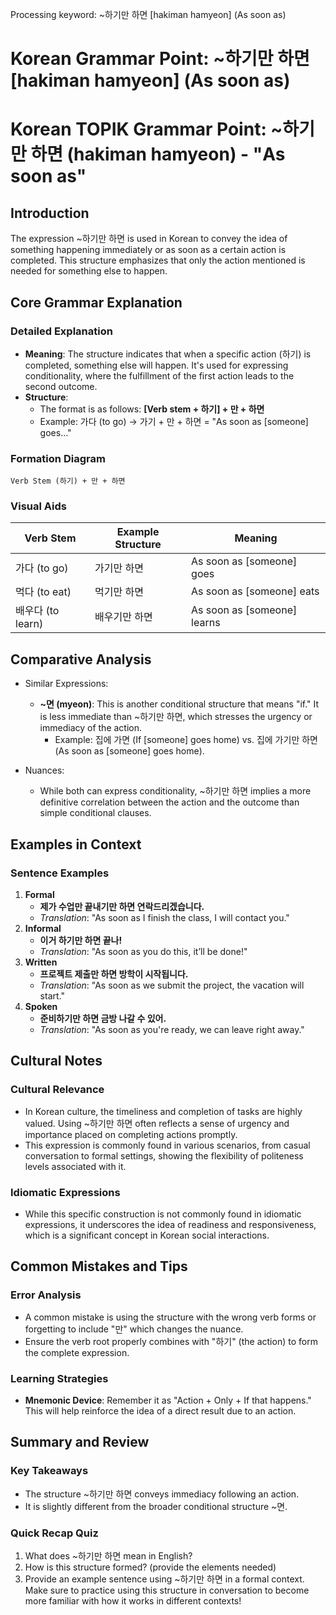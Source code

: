 Processing keyword: ~하기만 하면 [hakiman hamyeon] (As soon as)
# Korean Grammar Point: ~하기만 하면 [hakiman hamyeon] (As soon as)
# Korean TOPIK Grammar Point: ~하기만 하면 (hakiman hamyeon) - "As soon as"
## Introduction
The expression ~하기만 하면 is used in Korean to convey the idea of something happening immediately or as soon as a certain action is completed. This structure emphasizes that only the action mentioned is needed for something else to happen.
## Core Grammar Explanation
### Detailed Explanation
- **Meaning**: The structure indicates that when a specific action (하기) is completed, something else will happen. It's used for expressing conditionality, where the fulfillment of the first action leads to the second outcome. 
- **Structure**: 
  - The format is as follows: **[Verb stem + 하기] + 만 + 하면**
  - Example: 가다 (to go) → 가기 + 만 + 하면 = "As soon as [someone] goes..."
### Formation Diagram
```
Verb Stem (하기) + 만 + 하면 
```
### Visual Aids
| Verb Stem          | Example Structure                | Meaning                             |
|--------------------|----------------------------------|-------------------------------------|
| 가다 (to go)       | 가기만 하면                    | As soon as [someone] goes          |
| 먹다 (to eat)      | 먹기만 하면                    | As soon as [someone] eats          |
| 배우다 (to learn)  | 배우기만 하면                  | As soon as [someone] learns        |
## Comparative Analysis
- Similar Expressions:
  - **~면 (myeon)**: This is another conditional structure that means "if." It is less immediate than ~하기만 하면, which stresses the urgency or immediacy of the action.
    - Example: 집에 가면 (If [someone] goes home) vs. 집에 가기만 하면 (As soon as [someone] goes home).
  
- Nuances: 
  - While both can express conditionality, ~하기만 하면 implies a more definitive correlation between the action and the outcome than simple conditional clauses.
## Examples in Context
### Sentence Examples
1. **Formal**
   - **제가 수업만 끝내기만 하면 연락드리겠습니다.**
   - *Translation*: "As soon as I finish the class, I will contact you."
2. **Informal**
   - **이거 하기만 하면 끝나!**
   - *Translation*: "As soon as you do this, it’ll be done!"
3. **Written**
   - **프로젝트 제출만 하면 방학이 시작됩니다.**
   - *Translation*: "As soon as we submit the project, the vacation will start."
4. **Spoken**
   - **준비하기만 하면 금방 나갈 수 있어.**
   - *Translation*: "As soon as you're ready, we can leave right away."
## Cultural Notes
### Cultural Relevance
- In Korean culture, the timeliness and completion of tasks are highly valued. Using ~하기만 하면 often reflects a sense of urgency and importance placed on completing actions promptly.
- This expression is commonly found in various scenarios, from casual conversation to formal settings, showing the flexibility of politeness levels associated with it.
### Idiomatic Expressions
- While this specific construction is not commonly found in idiomatic expressions, it underscores the idea of readiness and responsiveness, which is a significant concept in Korean social interactions.
## Common Mistakes and Tips
### Error Analysis 
- A common mistake is using the structure with the wrong verb forms or forgetting to include "만" which changes the nuance.
- Ensure the verb root properly combines with "하기" (the action) to form the complete expression.
### Learning Strategies
- **Mnemonic Device**: Remember it as "Action + Only + If that happens." This will help reinforce the idea of a direct result due to an action.
  
## Summary and Review
### Key Takeaways
- The structure ~하기만 하면 conveys immediacy following an action.
- It is slightly different from the broader conditional structure ~면.
### Quick Recap Quiz
1. What does ~하기만 하면 mean in English?
2. How is this structure formed? (provide the elements needed)
3. Provide an example sentence using ~하기만 하면 in a formal context. 
Make sure to practice using this structure in conversation to become more familiar with how it works in different contexts!
